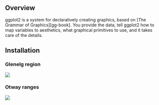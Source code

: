 
<!-- README.md is generated from README.Rmd. Please edit that file -->

## Overview

ggplot2 is a system for declaratively creating graphics, based on \[The
Grammar of Graphics\]\[gg-book\]. You provide the data, tell ggplot2 how
to map variables to aesthetics, what graphical primitives to use, and it
takes care of the details.

## Installation

### Glenelg region

![](figs/glenelg_predator_activity.gif)<!-- -->

### Otway ranges

![](figs/otways_predator_activity.gif)<!-- -->
